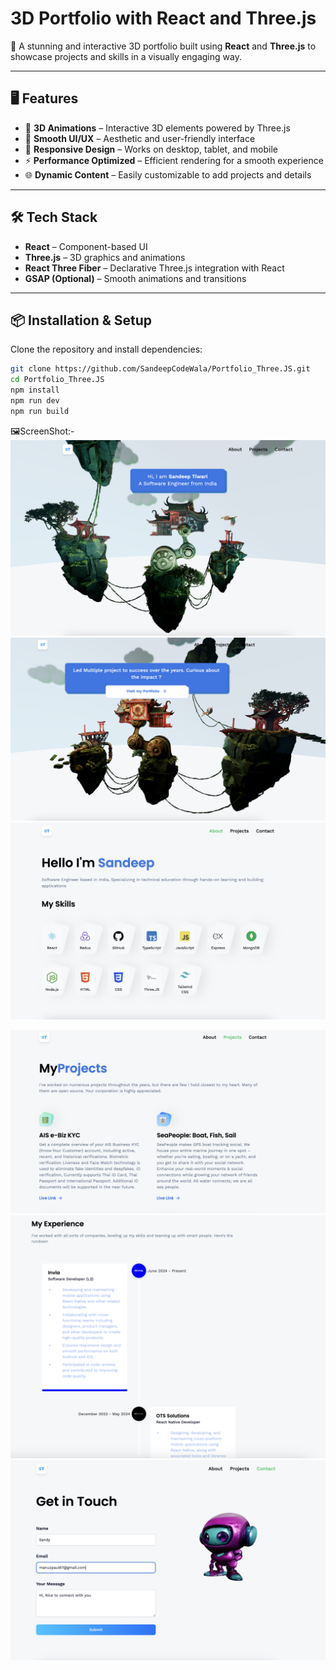 # 3D Portfolio with React and Three.js

🚀 A stunning and interactive 3D portfolio built using **React** and **Three.js** to showcase projects and skills in a visually engaging way.

---

## 🖥️ Features

- 🌟 **3D Animations** – Interactive 3D elements powered by Three.js  
- 🎨 **Smooth UI/UX** – Aesthetic and user-friendly interface  
- 📱 **Responsive Design** – Works on desktop, tablet, and mobile  
- ⚡ **Performance Optimized** – Efficient rendering for a smooth experience  
- 🌐 **Dynamic Content** – Easily customizable to add projects and details  

---

## 🛠️ Tech Stack

- **React** – Component-based UI  
- **Three.js** – 3D graphics and animations  
- **React Three Fiber** – Declarative Three.js integration with React  
- **GSAP (Optional)** – Smooth animations and transitions  

---

## 📦 Installation & Setup

Clone the repository and install dependencies:

```bash
git clone https://github.com/SandeepCodeWala/Portfolio_Three.JS.git
cd Portfolio_Three.JS
npm install
npm run dev
npm run build
```

🖼️ScreenShot:-
![Portfolio Preview](https://raw.githubusercontent.com/SandeepCodeWala/Portfolio_Three.JS/refs/heads/main/src/assets/images/main1.png)
![Portfolio Preview](https://github.com/SandeepCodeWala/Portfolio_Three.JS/blob/main/src/assets/images/main.png?raw=true)
![Portfolio Preview](https://github.com/SandeepCodeWala/Portfolio_Three.JS/blob/main/src/assets/images/about.png?raw=true)

![Portfolio Preview](https://raw.githubusercontent.com/SandeepCodeWala/Portfolio_Three.JS/refs/heads/main/src/assets/images/project.png)
![Portfolio Preview](https://raw.githubusercontent.com/SandeepCodeWala/Portfolio_Three.JS/refs/heads/main/src/assets/images/exp.png)
![Portfolio Preview](https://github.com/SandeepCodeWala/Portfolio_Three.JS/blob/main/src/assets/images/contact.png?raw=true)
